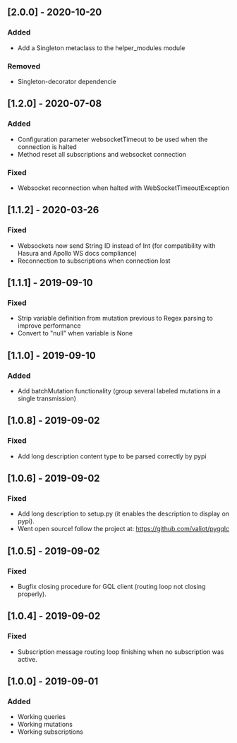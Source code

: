 ## [2.0.0] - 2020-10-20
### Added
- Add a Singleton metaclass to the helper_modules module

### Removed
- Singleton-decorator dependencie

## [1.2.0] - 2020-07-08
### Added
- Configuration parameter websocketTimeout to be used when the connection is halted
- Method reset all subscriptions and websocket connection
### Fixed
- Websocket reconnection when halted with WebSocketTimeoutException

## [1.1.2] - 2020-03-26
### Fixed
- Websockets now send String ID instead of Int (for compatibility with Hasura and Apollo WS docs compliance)
- Reconnection to subscriptions when connection lost

## [1.1.1] - 2019-09-10
### Fixed
- Strip variable definition from mutation previous to Regex parsing to improve performance
- Convert to "null" when variable is None

## [1.1.0] - 2019-09-10
### Added
- Add batchMutation functionality (group several labeled mutations in a single transmission)

## [1.0.8] - 2019-09-02
### Fixed
- Add long description content type to be parsed correctly by pypi

## [1.0.6] - 2019-09-02
### Fixed
- Add long description to setup.py (it enables the description to display on pypi).
- Went open source! follow the project at: https://github.com/valiot/pygqlc

## [1.0.5] - 2019-09-02
### Fixed
- Bugfix closing procedure for GQL client (routing loop not closing properly).

## [1.0.4] - 2019-09-02
### Fixed
- Subscription message routing loop finishing when no subscription was active.

## [1.0.0] - 2019-09-01
### Added
- Working queries
- Working mutations
- Working subscriptions